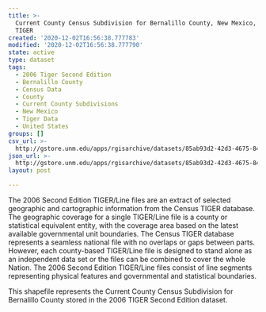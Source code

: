 ```yaml
---
title: >-
  Current County Census Subdivision for Bernalillo County, New Mexico, 2006se
  TIGER
created: '2020-12-02T16:56:38.777783'
modified: '2020-12-02T16:56:38.777790'
state: active
type: dataset
tags:
  - 2006 Tiger Second Edition
  - Bernalillo County
  - Census Data
  - County
  - Current County Subdivisions
  - New Mexico
  - Tiger Data
  - United States
groups: []
csv_url: >-
  http://gstore.unm.edu/apps/rgisarchive/datasets/85ab93d2-42d3-4675-8436-1155ac78df79/tgr2006se_bern_cousubcu.derived.csv
json_url: >-
  http://gstore.unm.edu/apps/rgisarchive/datasets/85ab93d2-42d3-4675-8436-1155ac78df79/tgr2006se_bern_cousubcu.derived.json
layout: post

---
```

The 2006 Second Edition TIGER/Line files are an extract of selected geographic and cartographic information from the Census TIGER database.  The geographic coverage for a single TIGER/Line file is a county or statistical equivalent entity, with the coverage area based on the latest available governmental unit boundaries. The Census TIGER database represents a seamless national file with no overlaps or gaps between parts.  However, each county-based TIGER/Line file is designed to stand alone as an independent data set or the files can be combined to cover the whole Nation.  The 2006 Second Edition  TIGER/Line files consist of line segments representing physical features and governmental and statistical boundaries.  

This shapefile represents the Current County Census Subdivision for Bernalillo County stored in the 2006 TIGER Second Edition dataset.
